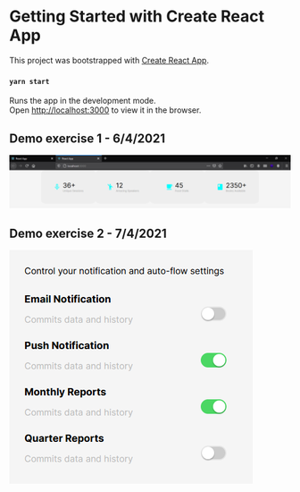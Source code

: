 # Getting Started with Create React App

This project was bootstrapped with [Create React App](https://github.com/facebook/create-react-app).

#### `yarn start`

Runs the app in the development mode.\
Open [http://localhost:3000](http://localhost:3000) to view it in the browser.

## Demo exercise 1 - 6/4/2021
<img src="demo-pictures/demo-card.png" />

## Demo exercise 2 - 7/4/2021
<img src="demo-pictures/demo-notifications.png" />

